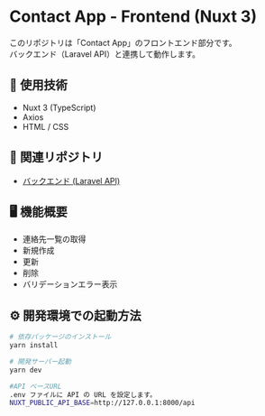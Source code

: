 # Contact App - Frontend (Nuxt 3)

このリポジトリは「Contact App」のフロントエンド部分です。  
バックエンド（Laravel API）と連携して動作します。

## 🚀 使用技術
- Nuxt 3 (TypeScript)
- Axios
- HTML / CSS

## 📂 関連リポジトリ
- [バックエンド (Laravel API)](https://github.com/komataku02/laravel-api)

## 🖥 機能概要
- 連絡先一覧の取得
- 新規作成
- 更新
- 削除
- バリデーションエラー表示

## ⚙️ 開発環境での起動方法
```bash
# 依存パッケージのインストール
yarn install

# 開発サーバー起動
yarn dev

#API ベースURL
.env ファイルに API の URL を設定します。
NUXT_PUBLIC_API_BASE=http://127.0.0.1:8000/api

